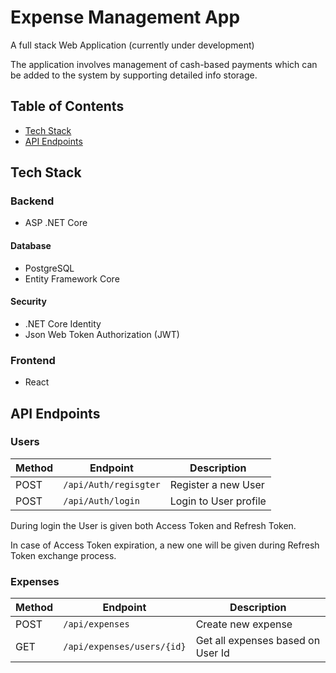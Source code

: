 # Expense Management App

A full stack Web Application (currently under development)

The application involves management of cash-based payments which can be added to the system by supporting detailed info storage.

## Table of Contents
- [Tech Stack](#tech-stack)
- [API Endpoints](#api-endpoints)

## Tech Stack
### Backend

- ASP .NET Core
  
#### Database

- PostgreSQL
- Entity Framework Core

#### Security

- .NET Core Identity
- Json Web Token Authorization (JWT)

### Frontend

- React

##  API Endpoints

### Users
| Method | Endpoint | Description |
|--------|----------|-------------|
| POST | `/api/Auth/regisgter` | Register a new User | 
| POST | `/api/Auth/login` | Login to User profile | 

During login the User is given both Access Token and Refresh Token.

In case of Access Token expiration, a new one will be given during Refresh Token exchange process.


### Expenses
| Method | Endpoint | Description |
|--------|----------|-------------|
| POST | `/api/expenses` | Create new expense |
| GET | `/api/expenses/users/{id}` | Get all expenses based on User Id |

